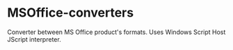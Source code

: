 # MSOffice-converters

Converter between MS Office product's formats. Uses Windows Script Host JScript interpreter.
